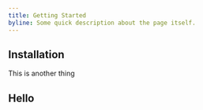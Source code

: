 ```yaml
---
title: Getting Started
byline: Some quick description about the page itself.
---
```


## Installation

This is another thing

## Hello
